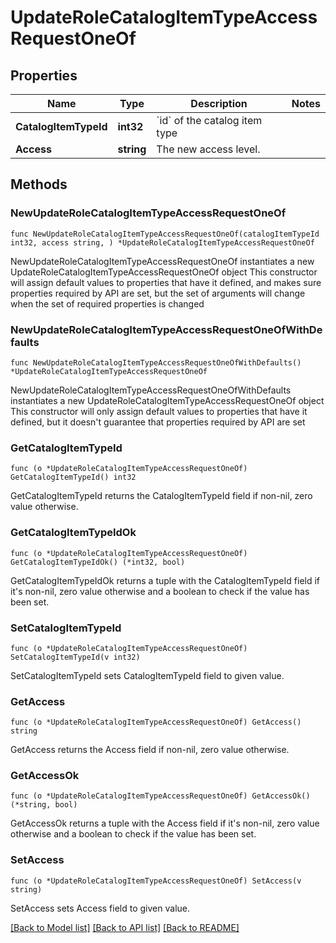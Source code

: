 # UpdateRoleCatalogItemTypeAccessRequestOneOf

## Properties

Name | Type | Description | Notes
------------ | ------------- | ------------- | -------------
**CatalogItemTypeId** | **int32** | &#x60;id&#x60; of the catalog item type | 
**Access** | **string** | The new access level. | 

## Methods

### NewUpdateRoleCatalogItemTypeAccessRequestOneOf

`func NewUpdateRoleCatalogItemTypeAccessRequestOneOf(catalogItemTypeId int32, access string, ) *UpdateRoleCatalogItemTypeAccessRequestOneOf`

NewUpdateRoleCatalogItemTypeAccessRequestOneOf instantiates a new UpdateRoleCatalogItemTypeAccessRequestOneOf object
This constructor will assign default values to properties that have it defined,
and makes sure properties required by API are set, but the set of arguments
will change when the set of required properties is changed

### NewUpdateRoleCatalogItemTypeAccessRequestOneOfWithDefaults

`func NewUpdateRoleCatalogItemTypeAccessRequestOneOfWithDefaults() *UpdateRoleCatalogItemTypeAccessRequestOneOf`

NewUpdateRoleCatalogItemTypeAccessRequestOneOfWithDefaults instantiates a new UpdateRoleCatalogItemTypeAccessRequestOneOf object
This constructor will only assign default values to properties that have it defined,
but it doesn't guarantee that properties required by API are set

### GetCatalogItemTypeId

`func (o *UpdateRoleCatalogItemTypeAccessRequestOneOf) GetCatalogItemTypeId() int32`

GetCatalogItemTypeId returns the CatalogItemTypeId field if non-nil, zero value otherwise.

### GetCatalogItemTypeIdOk

`func (o *UpdateRoleCatalogItemTypeAccessRequestOneOf) GetCatalogItemTypeIdOk() (*int32, bool)`

GetCatalogItemTypeIdOk returns a tuple with the CatalogItemTypeId field if it's non-nil, zero value otherwise
and a boolean to check if the value has been set.

### SetCatalogItemTypeId

`func (o *UpdateRoleCatalogItemTypeAccessRequestOneOf) SetCatalogItemTypeId(v int32)`

SetCatalogItemTypeId sets CatalogItemTypeId field to given value.


### GetAccess

`func (o *UpdateRoleCatalogItemTypeAccessRequestOneOf) GetAccess() string`

GetAccess returns the Access field if non-nil, zero value otherwise.

### GetAccessOk

`func (o *UpdateRoleCatalogItemTypeAccessRequestOneOf) GetAccessOk() (*string, bool)`

GetAccessOk returns a tuple with the Access field if it's non-nil, zero value otherwise
and a boolean to check if the value has been set.

### SetAccess

`func (o *UpdateRoleCatalogItemTypeAccessRequestOneOf) SetAccess(v string)`

SetAccess sets Access field to given value.



[[Back to Model list]](../README.md#documentation-for-models) [[Back to API list]](../README.md#documentation-for-api-endpoints) [[Back to README]](../README.md)


